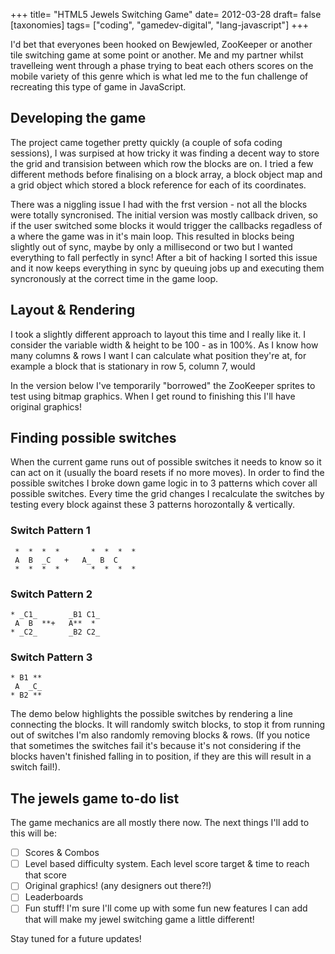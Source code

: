+++
title= "HTML5 Jewels Switching Game"
date= 2012-03-28
draft= false
[taxonomies]
tags= ["coding", "gamedev-digital", "lang-javascript"]
+++

<script src="../../shared_assets/rocketbox/rocketbox_1_0.js"></script>
<script src="CanvasJewels2.js"></script>

I'd bet that everyones been hooked on Bewjewled, ZooKeeper or another tile switching game at some point or another. Me and my partner whilst travelleing went through a phase trying to beat each others scores on the mobile variety of this genre which is what led me to the fun challenge of recreating this type of game in JavaScript.

## Developing the game

The project came together pretty quickly (a couple of sofa coding sessions), I was surpised at how tricky it was finding a decent way to store the grid and transision between which row the blocks are on. I tried a few different methods before finalising on a block array, a block object map and a grid object which stored a block reference for each of its coordinates.

There was a niggling issue I had with the frst version - not all the blocks were totally syncronised. The initial version was mostly callback driven, so if the user switched some blocks it would trigger the callbacks regadless of a where the game was in it's main loop. This resulted in blocks being slightly out of sync, maybe by only a millisecond or two but I wanted everything to fall perfectly in sync! After a bit of hacking I sorted this issue and it now keeps everything in sync by queuing jobs up and executing them syncronously at the correct time in the game loop.

<div id="canvasJewels2_1"></div>

## Layout & Rendering

I took a slightly different approach to layout this time and I really like it. I consider the variable width & height to be 100 - as in 100%. As I know how many columns & rows I want I can calculate what position they're at, for example a block that is stationary in row 5, column 7, would

In the version below I've temporarily "borrowed" the ZooKeeper sprites to test using bitmap graphics. When I get round to finishing this I'll have original graphics!

<div id="canvasJewels2_2"></div>

## Finding possible switches

When the current game runs out of possible switches it needs to know so it can act on it (usually the board resets if no more moves). In order to find the possible switches I broke down game logic in to 3 patterns which cover all possible switches. Every time the grid changes I recalculate the switches by testing every block against these 3 patterns horozontally & vertically.

### Switch Pattern 1

```
 *  *  *  *       *  *  *  *
 A  B  _C   +   A_  B  C
 *  *  *  *       *  *  *  *

```

### Switch Pattern 2

```
* _C1_       _B1 C1_
 A  B  **+   A**  *  
* _C2_       _B2 C2_  

```

### Switch Pattern 3

```
* B1 **
 A  _C_
* B2 **
```

The demo below highlights the possible switches by rendering a line connecting the blocks. It will randomly switch blocks, to stop it from running out of switches I'm also randomly removing blocks & rows. (If you notice that sometimes the switches fail it's because it's not considering if the blocks haven't finished falling in to position, if they are this will result in a switch fail!).

<div id="canvasJewels2_3"></div>

## The jewels game to-do list

The game mechanics are all mostly there now. The next things I'll add to this will be:

- [ ] Scores & Combos
- [ ] Level based difficulty system. Each level score target & time to reach that score
- [ ] Original graphics! (any designers out there?!)
- [ ] Leaderboards
- [ ] Fun stuff! I'm sure I'll come up with some fun new features I can add that will make my jewel switching game a little different!

Stay tuned for a future updates!

<script>
var canvasJewels2_1 = new RocketBox(
 new CanvasJewels({
  renderer:'simple',
  imagePath:'./'
 }),
 {
  id:'canvasJewels2_1',
  width:500,
  height:500,
  title: 'Jewels Game : Simple Renderer',
  description: 'Click on a block and drag to an adjacent block to switch them. Get 3 in a row to make them disappear!',
  canvasResize: true
 });

var canvasJewels2_2 = new RocketBox(
 new CanvasJewels({
  renderer:'production',
  imagePath:'./'
 }),
 {
  id:'canvasJewels2_2',
  width:500,
  height:500,
  title: 'Jewels Game : Graphical Renderer',
  description: "I've ahem, temporarily borrowed the ZooKeeper sprites to test rendering bitmap graphics instead of geometric shapes.",
  canvasResize: true
 });

var canvasJewels2_3 = new RocketBox(
 new CanvasJewels({
  renderer:'simple',
  imagePath:'./',
  autoSwitch:true,
  destoryRows:true,
  destoryBlocks:true,
  showSwitches:true
 }),
 {
  id:'canvasJewels2_3',
  width:500,
  height:500,
  title: 'AI Playing the Jewels Game',
  description: 'Sit back and watch the AI play the game, you can join in too if you like!',
  canvasResize: true
 });
</script>
